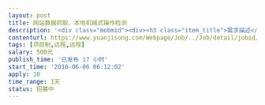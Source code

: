```yaml
---                
layout: post       
title: 网站数据抓取，本地机械式操作检测           
description: '<div class="mobmid"><div><h3 class="item_title">需求描述</h3><p>一、项目需求 <br/>主要是定时或网站数据有更新时抓取网站指定数据内容，并根据要求转换为可导入本地软件的格式或直接导入，主网站和备用网站<br/>并对本地软件进行一系列操作并检测是否成功，成功后识别转换并进行网站投递操作<br/>二、人才需求 <br/>语言不限<br/>三、合作模式 <br/>单一工具开发，可用按键精灵脚本，但得保证不出错，<br/>四、周期 <br/>周期1天内</p></div><!--info end--></div>'     
contenturl: https://www.yuanjisong.com/Webpage/Job/../Job/detail/jobid/101532      
tags: [项目制,远程,远程]            
salary: 500元          
publish_time: '已发布 17 小时'         
start_time: '2018-06-06 06:12:02'           
apply: 10                   
time_range: 1天              
status: 招募中                  
---                 
```

